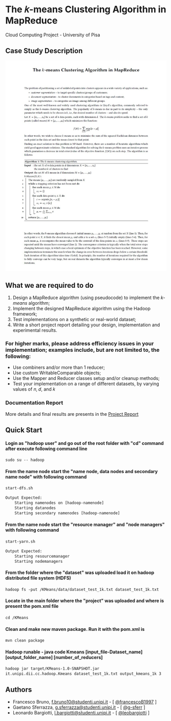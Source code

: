 
# The 𝑘-means Clustering Algorithm in MapReduce

Cloud Computing Project - University of Pisa

## Case Study Description

![Image of Description](utils/images/case_study_description.png)

## What we are required to do

1. Design a MapReduce algorithm (using pseudocode) to implement the _k-means_ algorithm;
2. Implement the designed MapReduce algorithm using the Hadoop framework;
3. Test implementations on a synthetic or real-world dataset;
4. Write a short project report detailing your design, implementation and experimental results.

### For higher marks, please address efficiency issues in your implementation; examples include, but are not limited to, the following:

- Use combiners and/or more than 1 reducer;
- Use custom WritableComparable objects;
- Use the Mapper and Reducer classes setup and/or cleanup methods;
- Test your implementation on a range of different datasets, by varying values of 𝑛, 𝑑, and 𝑘

### Documentation Report

More details and final results are presents in the [Project Report](utils/doc/Project_Report.txt)

## Quick Start

#### Login as "hadoop user" and go out of the root folder with "cd" command after execute following command line

```shell
sudo su -- hadoop
```

#### From the name node start the "name node, data nodes and secondary name node" with following command

```shell
start-dfs.sh
```
```
Output Expected:
    Starting namenodes on [hadoop-namenode]
    Starting datanodes
    Starting secondary namenodes [hadoop-namenode]
```

#### From the name node start the "resource manager" and "node managers" with following command

```shell
start-yarn.sh
```
```
Output Expected:
    Starting resourcemanager
    Starting nodemanagers
```

#### From the folder where the "dataset" was uploaded load it on hadoop distributed file system (HDFS)

```shell
hadoop fs -put /KMeans/data/dataset_test_1k.txt dataset_test_1k.txt
```

#### Locate in the main folder where the "project" was uploaded and where is present the pom.xml file

```shell
cd /KMeans
```

#### Clean and make new maven package. Run it with the pom.xml is

```shell
mvn clean package
```

#### Hadoop runable - java code Kmeans [input_file-Dataset_name] [output_folder_name] [number_of_reducers]

```shell
hadoop jar target/KMeans-1.0-SNAPSHOT.jar it.unipi.dii.cc.hadoop.Kmeans dataset_test_1k.txt output_kmeans_1k 3
```

## Authors

* Francesco Bruno, f.bruno10@studenti.unipi.it - [ [@francescoB1997](https://github.com/francescoB1997) ]
* Gaetano Sferrazza, g.sferrazza@studenti.unipi.it - [ [@g-sferr](https://github.com/g-sferr) ]
* Leonardo Bargiotti, l.bargiotti@studenti.unipi.it - [ [@leobargiotti](https://github.com/leobargiotti) ]
